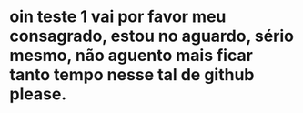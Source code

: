 # oin teste 1 vai por favor meu consagrado, estou no aguardo, sério mesmo, não aguento mais ficar tanto tempo nesse tal de github please.
